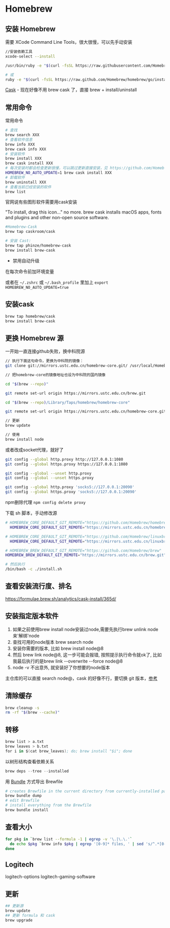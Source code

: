# Homebrew

## 安装 Homebrew

需要 XCode Command Line Tools，很大很慢，可以先手动安装

```sh
//安装依赖工具
xcode-select --install
```

```bash
/usr/bin/ruby -e "$(curl -fsSL https://raw.githubusercontent.com/Homebrew/install/master/install)"

# 或
ruby -e "$(curl -fsSL https://raw.github.com/Homebrew/homebrew/go/install)"
```

[Cask](https://github.com/Homebrew/homebrew-cask) - 现在好像不用 brew cask 了，直接 brew + install/uninstall

## 常用命令

常用命令

```sh
# 查找
brew search XXX
# 查看软件信息
brew info XXX
brew cask info XXX
# 安装软件
brew install XXX
brew cask install XXX
# 每次安装时都会检查更新很慢，可以跳过更新直接安装，见 https://github.com/Homebrew/brew/issues/1670
HOMEBREW_NO_AUTO_UPDATE=1 brew cask install XXX
# 卸载软件
brew uninstall XXX
# 查看当前已经安装的软件
brew list
```

官网说有些图形软件需要用cask安装

"To install, drag this icon..." no more. brew cask installs macOS apps, fonts and plugins and other non-open source software.

```sh
#Homebrew-Cask
brew tap caskroom/cask

# 安装 Cast:
brew tap phinze/homebrew-cask
brew install brew-cask
```

- 禁用自动升级

在每次命令前加环境变量

或者在 `~/.zshrc` 或 `~/.bash_profile` 里加上 `export HOMEBREW_NO_AUTO_UPDATE=true`

## 安装cask

```sh
brew tap homebrew/cask
brew install brew-cask
```

## 更换 Homebrew 源

一开始一直连接github失败，换中科院源

```sh
// 执行下面这句命令，更换为中科院的镜像：
git clone git://mirrors.ustc.edu.cn/homebrew-core.git/ /usr/local/Homebrew/Library/Taps/homebrew/homebrew-core --depth=1

// 把homebrew-core的镜像地址也设为中科院的国内镜像

cd "$(brew --repo)"

git remote set-url origin https://mirrors.ustc.edu.cn/brew.git

cd "$(brew --repo)/Library/Taps/homebrew/homebrew-core"

git remote set-url origin https://mirrors.ustc.edu.cn/homebrew-core.git

// 更新
brew update

// 使用
brew install node
```

或者改成socket代理，就好了

```sh
git config --global http.proxy http://127.0.0.1:1080
git config --global https.proxy https://127.0.0.1:1080

git config --global --unset http.proxy
git config --global --unset https.proxy

git config --global http.proxy 'socks5://127.0.0.1:20090'
git config --global https.proxy 'socks5://127.0.0.1:20090'
```

npm删除代理  `npm config delete proxy`

下载 sh 脚本，手动修改源

```sh
# HOMEBREW_CORE_DEFAULT_GIT_REMOTE="https://github.com/Homebrew/homebrew-core"
  HOMEBREW_CORE_DEFAULT_GIT_REMOTE="https://mirrors.ustc.edu.cn/homebrew-core.git"

# HOMEBREW_CORE_DEFAULT_GIT_REMOTE="https://github.com/Homebrew/linuxbrew-core"
  HOMEBREW_CORE_DEFAULT_GIT_REMOTE="https://mirrors.ustc.edu.cn/linuxbrew-core.git"

# HOMEBREW_BREW_DEFAULT_GIT_REMOTE="https://github.com/Homebrew/brew"
HOMEBREW_BREW_DEFAULT_GIT_REMOTE="https://mirrors.ustc.edu.cn/brew.git"

# 然后执行
/bin/bash -c ./install.sh

```

## 查看安装流行度、排名

https://formulae.brew.sh/analytics/cask-install/365d/

## 安装指定版本软件

1. 如果之前使用brew install node安装过node,需要先执行brew unlink node来'解绑'node
1. 查找可用的node版本 brew search node
1. 安装你需要的版本, 比如 brew install node@8
1. 然后 brew link node@8, 这一步可能会报错, 按照提示执行命令就ok了, 比如我最后执行的是brew link --overwrite --force node@8
1. node -v 不出意外, 就安装好了你想要的node版本

主仓库的可以直接 search node@，cask 的好像不行，要切换 git 版本，[参考](https://stackoverflow.com/questions/58373704/how-do-you-specify-a-version-using-brew-cask)

## 清除缓存

```sh
brew cleanup -s
rm -rf "$(brew --cache)"
```

## 转移

```s
brew list > a.txt
brew leaves > b.txt
for i in $(cat brew_leaves); do; brew install "$i"; done
```

以树形结构查看依赖关系

```s
brew deps --tree --installed
```

用 [Bundle](https://github.com/Homebrew/homebrew-bundle) 方式导出 Brewfile

```s
# creates Brewfile in the current directory from currently-installed packages
brew bundle dump
# edit Brewfile
# install everything from the Brewfile
brew bundle install
```

## 查看大小

```sh
for pkg in `brew list --formula -1 | egrep -v '\.|\.\.'`
  do echo $pkg `brew info $pkg | egrep '[0-9]* files, ' | sed 's/^.*[0-9]* files, \(.*\)).*$/\1/' | awk '{print $1;}/[0-9]$/{s+=$1};/[mM][bB]$/{s+=$1*(1024*1024);next};/[kK][bB]$/{s+=$1*1024;next} END { suffix=" KMGT"; for(i=1; s>1024 && i < length(suffix); i++) s/=1024; printf "\t(all versions: %0.1f%s)",s,substr(suffix, i, 1), $3; }'`
done
```

## Logitech

logitech-options
logitech-gaming-software

## 更新

```sh
## 更新源
brew update
## 更新 formula 和 cask
brew upgrade
```
